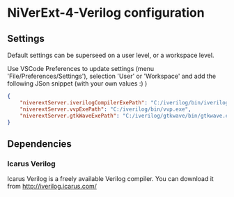 # NiVerExt-4-Verilog configuration

## Settings
Default settings can be superseed on a user level, or a workspace level. 

Use VSCode Preferences to update settings (menu 'File/Preferences/Settings'), selection 'User' or 'Workspace' and add the following JSon snippet (with your own values :) )

```json
{
    "niverextServer.iverilogCompilerExePath": "C:/iverilog/bin/iverilog.exe",
    "niverextServer.vvpExePath": "C:/iverilog/bin/vvp.exe",
    "niverextServer.gtkWaveExePath": "C:/iverilog/gtkwave/bin/gtkwave.exe"
}
```

## Dependencies

### Icarus Verilog 
Icarus Verilog is a freely available Verilog compiler. 
You can download it from http://iverilog.icarus.com/
